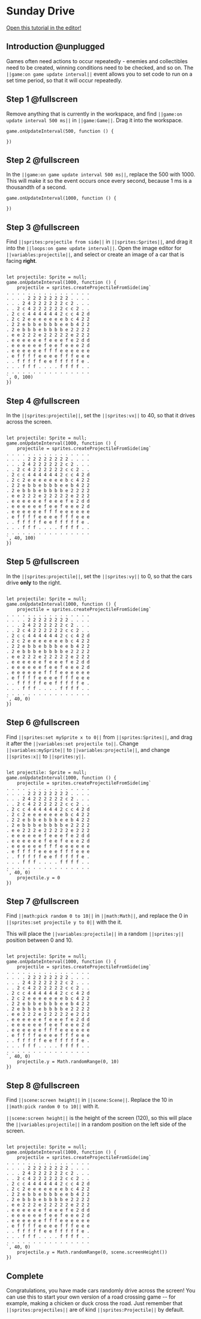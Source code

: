 # Sunday Drive

[Open this tutorial in the editor!](/#tutorial:/concepts/sunday-drive)

## Introduction @unplugged

Games often need actions to occur repeatedly - enemies and collectibles need to be created, winning conditions need to be checked, and so on. The ``||game:on game update interval||`` event allows you to set code to run on a set time period, so that it will occur repeatedly.

## Step 1 @fullscreen

Remove anything that is currently in the workspace, and find ``||game:on update interval 500 ms||`` in ``||game:Game||``. Drag it into the workspace.

```blocks
game.onUpdateInterval(500, function () {
	
})
```

## Step 2 @fullscreen

In the ``||game:on game update interval 500 ms||``, replace the 500 with 1000. This will make it so the event occurs once every second, because 1 ms is a thousandth of a second.

```blocks
game.onUpdateInterval(1000, function () {
	
})
```

## Step 3 @fullscreen

Find ``||sprites:projectile from side||`` in ``||sprites:Sprites||``, and drag it into the ``||loops:on game update interval||``. Open the image editor for ``||variables:projectile||``, and select or create an image of a car that is facing **right**.

```blocks

let projectile: Sprite = null;
game.onUpdateInterval(1000, function () {
    projectile = sprites.createProjectileFromSide(img`
. . . . . . . . . . . . . . . . 
. . . . 2 2 2 2 2 2 2 2 . . . . 
. . . 2 4 2 2 2 2 2 2 c 2 . . . 
. . 2 c 4 2 2 2 2 2 2 c c 2 . . 
. 2 c c 4 4 4 4 4 4 2 c c 4 2 d 
. 2 c 2 e e e e e e e b c 4 2 2 
. 2 2 e b b e b b b e e b 4 2 2 
. 2 e b b b e b b b b e 2 2 2 2 
. e e 2 2 2 e 2 2 2 2 2 e 2 2 2 
. e e e e e e f e e e f e 2 d d 
. e e e e e e f e e f e e e 2 d 
. e e e e e e f f f e e e e e e 
. e f f f f e e e e f f f e e e 
. . f f f f f e e f f f f f e . 
. . . f f f . . . . f f f f . . 
. . . . . . . . . . . . . . . . 
`, 0, 100)
})
```

## Step 4 @fullscreen

In the ``||sprites:projectile||``, set the ``||sprites:vx||`` to 40, so that it drives across the screen.

```blocks

let projectile: Sprite = null;
game.onUpdateInterval(1000, function () {
    projectile = sprites.createProjectileFromSide(img`
. . . . . . . . . . . . . . . . 
. . . . 2 2 2 2 2 2 2 2 . . . . 
. . . 2 4 2 2 2 2 2 2 c 2 . . . 
. . 2 c 4 2 2 2 2 2 2 c c 2 . . 
. 2 c c 4 4 4 4 4 4 2 c c 4 2 d 
. 2 c 2 e e e e e e e b c 4 2 2 
. 2 2 e b b e b b b e e b 4 2 2 
. 2 e b b b e b b b b e 2 2 2 2 
. e e 2 2 2 e 2 2 2 2 2 e 2 2 2 
. e e e e e e f e e e f e 2 d d 
. e e e e e e f e e f e e e 2 d 
. e e e e e e f f f e e e e e e 
. e f f f f e e e e f f f e e e 
. . f f f f f e e f f f f f e . 
. . . f f f . . . . f f f f . . 
. . . . . . . . . . . . . . . . 
`, 40, 100)
})
```

## Step 5 @fullscreen

In the ``||sprites:projectile||``, set the ``||sprites:vy||`` to 0, so that the cars drive **only** to the right.

```blocks

let projectile: Sprite = null;
game.onUpdateInterval(1000, function () {
    projectile = sprites.createProjectileFromSide(img`
. . . . . . . . . . . . . . . . 
. . . . 2 2 2 2 2 2 2 2 . . . . 
. . . 2 4 2 2 2 2 2 2 c 2 . . . 
. . 2 c 4 2 2 2 2 2 2 c c 2 . . 
. 2 c c 4 4 4 4 4 4 2 c c 4 2 d 
. 2 c 2 e e e e e e e b c 4 2 2 
. 2 2 e b b e b b b e e b 4 2 2 
. 2 e b b b e b b b b e 2 2 2 2 
. e e 2 2 2 e 2 2 2 2 2 e 2 2 2 
. e e e e e e f e e e f e 2 d d 
. e e e e e e f e e f e e e 2 d 
. e e e e e e f f f e e e e e e 
. e f f f f e e e e f f f e e e 
. . f f f f f e e f f f f f e . 
. . . f f f . . . . f f f f . . 
. . . . . . . . . . . . . . . . 
`, 40, 0)
})
```

## Step 6 @fullscreen

Find ``||sprites:set mySprite x to 0||`` from ``||sprites:Sprites||``, and drag it after the ``||variables:set projectile to||``. Change ``||variables:mySprite||`` to ``||variables:projectile||``, and change ``||sprites:x||`` to ``||sprites:y||``.

```blocks

let projectile: Sprite = null;
game.onUpdateInterval(1000, function () {
    projectile = sprites.createProjectileFromSide(img`
. . . . . . . . . . . . . . . . 
. . . . 2 2 2 2 2 2 2 2 . . . . 
. . . 2 4 2 2 2 2 2 2 c 2 . . . 
. . 2 c 4 2 2 2 2 2 2 c c 2 . . 
. 2 c c 4 4 4 4 4 4 2 c c 4 2 d 
. 2 c 2 e e e e e e e b c 4 2 2 
. 2 2 e b b e b b b e e b 4 2 2 
. 2 e b b b e b b b b e 2 2 2 2 
. e e 2 2 2 e 2 2 2 2 2 e 2 2 2 
. e e e e e e f e e e f e 2 d d 
. e e e e e e f e e f e e e 2 d 
. e e e e e e f f f e e e e e e 
. e f f f f e e e e f f f e e e 
. . f f f f f e e f f f f f e . 
. . . f f f . . . . f f f f . . 
. . . . . . . . . . . . . . . . 
`, 40, 0)
    projectile.y = 0
})
```

## Step 7 @fullscreen

Find ``||math:pick random 0 to 10||`` in ``||math:Math||``, and replace the 0 in ``||sprites:set projectile y to 0||`` with the it.

This will place the ``||variables:projectile||`` in a random ``||sprites:y||`` position between 0 and 10.

```blocks

let projectile: Sprite = null;
game.onUpdateInterval(1000, function () {
    projectile = sprites.createProjectileFromSide(img`
. . . . . . . . . . . . . . . . 
. . . . 2 2 2 2 2 2 2 2 . . . . 
. . . 2 4 2 2 2 2 2 2 c 2 . . . 
. . 2 c 4 2 2 2 2 2 2 c c 2 . . 
. 2 c c 4 4 4 4 4 4 2 c c 4 2 d 
. 2 c 2 e e e e e e e b c 4 2 2 
. 2 2 e b b e b b b e e b 4 2 2 
. 2 e b b b e b b b b e 2 2 2 2 
. e e 2 2 2 e 2 2 2 2 2 e 2 2 2 
. e e e e e e f e e e f e 2 d d 
. e e e e e e f e e f e e e 2 d 
. e e e e e e f f f e e e e e e 
. e f f f f e e e e f f f e e e 
. . f f f f f e e f f f f f e . 
. . . f f f . . . . f f f f . . 
. . . . . . . . . . . . . . . . 
`, 40, 0)
    projectile.y = Math.randomRange(0, 10)
})
```

## Step 8 @fullscreen

Find ``||scene:screen height||`` in ``||scene:Scene||``. Replace the 10 in ``||math:pick random 0 to 10||`` with it.

``||scene:screen height||`` is the height of the screen (120), so this will place the ``||variables:projectile||`` in a random position on the left side of the screen.

```blocks

let projectile: Sprite = null;
game.onUpdateInterval(1000, function () {
    projectile = sprites.createProjectileFromSide(img`
. . . . . . . . . . . . . . . . 
. . . . 2 2 2 2 2 2 2 2 . . . . 
. . . 2 4 2 2 2 2 2 2 c 2 . . . 
. . 2 c 4 2 2 2 2 2 2 c c 2 . . 
. 2 c c 4 4 4 4 4 4 2 c c 4 2 d 
. 2 c 2 e e e e e e e b c 4 2 2 
. 2 2 e b b e b b b e e b 4 2 2 
. 2 e b b b e b b b b e 2 2 2 2 
. e e 2 2 2 e 2 2 2 2 2 e 2 2 2 
. e e e e e e f e e e f e 2 d d 
. e e e e e e f e e f e e e 2 d 
. e e e e e e f f f e e e e e e 
. e f f f f e e e e f f f e e e 
. . f f f f f e e f f f f f e . 
. . . f f f . . . . f f f f . . 
. . . . . . . . . . . . . . . . 
`, 40, 0)
    projectile.y = Math.randomRange(0, scene.screenHeight())
})
```

## Complete

Congratulations, you have made cars randomly drive across the screen! You can use this to start your own version of a road crossing game -- for example, making a chicken or duck cross the road. Just remember that ``||sprites:projectiles||`` are of kind ``||sprites:Projectile||`` by default.